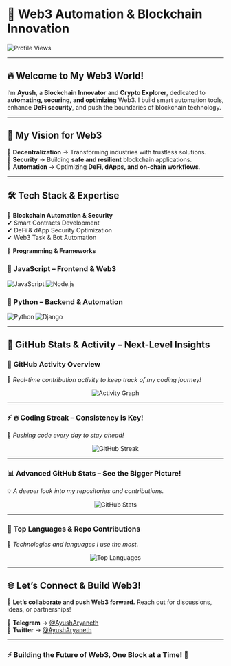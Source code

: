 # 🚀 **Web3 Automation & Blockchain Innovation**  

![Profile Views](https://komarev.com/ghpvc/?username=ayusharyaneth&color=blue)  

---

## 🔥 **Welcome to My Web3 World!**  
I’m **Ayush**, a **Blockchain Innovator** and **Crypto Explorer**, dedicated to **automating, securing, and optimizing** Web3. I build smart automation tools, enhance **DeFi security**, and push the boundaries of blockchain technology.  

---

## 🌟 **My Vision for Web3**  

🔹 **Decentralization** → Transforming industries with trustless solutions.  
🔹 **Security** → Building **safe and resilient** blockchain applications.  
🔹 **Automation** → Optimizing **DeFi, dApps, and on-chain workflows**.  

---

## 🛠 **Tech Stack & Expertise**  

🚀 **Blockchain Automation & Security**  
✔ Smart Contracts Development  
✔ DeFi & dApp Security Optimization  
✔ Web3 Task & Bot Automation  

🎯 **Programming & Frameworks**  

### **🔹 JavaScript – Frontend & Web3**  
<p align="left">  
  <img src="https://img.shields.io/badge/JavaScript-F7DF1E?style=for-the-badge&logo=javascript&logoColor=black" alt="JavaScript" />  
  <img src="https://img.shields.io/badge/Node.js-339933?style=for-the-badge&logo=nodedotjs&logoColor=white" alt="Node.js" />  
</p>  

### **🔹 Python – Backend & Automation**  
<p align="left">  
  <img src="https://img.shields.io/badge/Python-3776AB?style=for-the-badge&logo=python&logoColor=white" alt="Python" />  
  <img src="https://img.shields.io/badge/Django-092D3F?style=for-the-badge&logo=django&logoColor=white" alt="Django" />  
</p>  

---

## 🎯 **GitHub Stats & Activity – Next-Level Insights**  

### 🚀 **GitHub Activity Overview**  
📌 *Real-time contribution activity to keep track of my coding journey!*  
<p align="center">
  <img src="https://github-readme-activity-graph.vercel.app/graph?username=ayusharyaneth&theme=dracula&bg_color=0d1117&color=58a6ff&line=58a6ff&point=f8f8f2&hide_border=true" alt="Activity Graph" />
</p>

---

### ⚡ **🔥 Coding Streak – Consistency is Key!**  
🎯 *Pushing code every day to stay ahead!*  
<p align="center">
  <img src="https://github-readme-streak-stats.herokuapp.com/?user=ayusharyaneth&theme=radical&fire=FF4500&sideNums=F8F8F2&background=0D1117&border=61dafb" alt="GitHub Streak" />
</p>

---

### 📊 **Advanced GitHub Stats – See the Bigger Picture!**  
💡 *A deeper look into my repositories and contributions.*  
<p align="center">
  <img src="https://github-readme-stats.vercel.app/api?username=ayusharyaneth&show_icons=true&count_private=true&theme=radical&hide_border=true&icon_color=ff4500" alt="GitHub Stats" />
</p>

---

### 🚀 **Top Languages & Repo Contributions**  
📢 *Technologies and languages I use the most.*  
<p align="center">
  <img src="https://github-readme-stats.vercel.app/api/top-langs/?username=ayusharyaneth&layout=compact&theme=radical&hide_border=true&langs_count=6" alt="Top Languages" />
</p>

---

## 🌐 **Let’s Connect & Build Web3!**  

🚀 **Let’s collaborate and push Web3 forward.** Reach out for discussions, ideas, or partnerships!  

🔹 **Telegram** → [@AyushAryaneth](https://t.me/AyushAryaneth)  
🔹 **Twitter** → [@AyushAryaneth](https://twitter.com/AyushAryaneth)  

---

### ⚡ **Building the Future of Web3, One Block at a Time!** 🚀